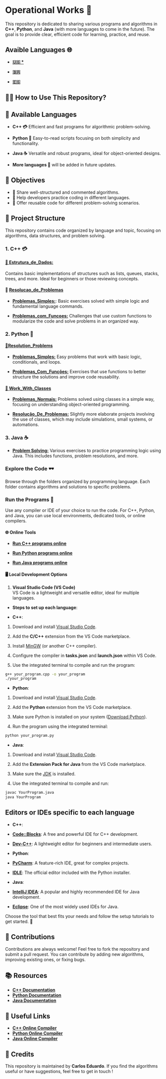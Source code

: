 # Operational Works 🚀

This repository is dedicated to sharing various programs and algorithms in **C++**, **Python**, and **Java** (with more languages to come in the future). The goal is to provide clear, efficient code for learning, practice, and reuse.

## Avaible Languages 🌐

- **[🇺🇸 *](https://github.com/Karlos-Eduardo-Mrqs/Operational_Works/blob/main/README.md)**

- **[🇧🇷](https://github.com/Karlos-Eduardo-Mrqs/Operational_Works/blob/main/readmes/main_readme/README-BR.md)**

- **[🇪🇸](https://github.com/Karlos-Eduardo-Mrqs/Operational_Works/blob/main/readmes/main_readme/README-ES.md)**

## 🧑‍💻 How to Use This Repository?

## 🚀 Available Languages

- **C++ 💳** Efficient and fast programs for algorithmic problem-solving.

- **Python 🐍** Easy-to-read scripts focusing on both simplicity and functionality.

- **Java ☕** Versatile and robust programs, ideal for object-oriented designs.

- **More languages 🚀** will be added in future updates.

## 🎯 Objectives

- 📱 Share well-structured and commented algorithms.
- 💁 Help developers practice coding in different languages.
- 🤺 Offer reusable code for different problem-solving scenarios.

## 📂 Project Structure  

This repository contains code organized by language and topic, focusing on algorithms, data structures, and problem solving.

### 1. C++ 💳

#### [📁 **Estrutura_de_Dados:**](https://github.com/Karlos-Eduardo-Mrqs/Operational_Works/tree/main/Programming%20In%20C%2B%2B/estrutura_de_dados)  

Contains basic implementations of structures such as lists, queues, stacks, trees, and more. Ideal for beginners or those reviewing concepts.

#### 📁 [**Resolucao_de_Problemas**](https://github.com/Karlos-Eduardo-Mrqs/Operational_Works/tree/main/Programming%20In%20C%2B%2B/resolucao_de_problemas)  

- [**Problemas_Simples:**](https://github.com/Karlos-Eduardo-Mrqs/Operational_Works/tree/main/Programming%20In%20C%2B%2B/resolucao_de_problemas/problemas_simples): Basic exercises solved with simple logic and fundamental language commands.  

- [**Problemas_com_Funcoes:**](https://github.com/Karlos-Eduardo-Mrqs/Operational_Works/tree/main/Programming%20In%20C%2B%2B/resolucao_de_problemas/problemas_com_funcoes) Challenges that use custom functions to modularize the code and solve problems in an organized way.

### 2. Python 🐍

#### [📁**Resolution_Problems**](https://github.com/Karlos-Eduardo-Mrqs/Operational_Works/tree/main/Programming%20In%20Python/resolution_problems)  

- [**Problemas_Simples:**](https://github.com/Karlos-Eduardo-Mrqs/Operational_Works/tree/main/Programming%20In%20Python/resolution_problems/simple_problems) Easy problems that work with basic logic, conditionals, and loops.  

- [**Problemas_Com_Funções:**](https://github.com/Karlos-Eduardo-Mrqs/Operational_Works/tree/main/Programming%20In%20Python/resolution_problems/functions_problems) Exercises that use functions to better structure the solutions and improve code reusability.

#### [📁 **Work_With_Classes**](https://github.com/Karlos-Eduardo-Mrqs/Operational_Works/tree/main/Programming%20In%20Python/works_with_classes)  

- [**Problemas_Normais:**](https://github.com/Karlos-Eduardo-Mrqs/Operational_Works/tree/main/Programming%20In%20Python/works_with_classes/normal_problems) Problems solved using classes in a simple way, focusing on understanding object-oriented programming.  

- [**Resolução_De_Problemas:**](https://github.com/Karlos-Eduardo-Mrqs/Operational_Works/tree/main/Programming%20In%20Python/works_with_classes/Projects_Resolutions) Slightly more elaborate projects involving the use of classes, which may include simulations, small systems, or automations.

### 3. Java ☕

- [**Problem Solving:**](https://github.com/Karlos-Eduardo-Mrqs/Operational_Works/tree/main/Programming%20In%20Java) Various exercises to practice programming logic using Java. This includes functions, problem resolutions, and more.

### Explore the Code 🕶️

Browse through the folders organized by programming language. Each folder contains algorithms and solutions to specific problems.

### Run the Programs 🏃

Use any compiler or IDE of your choice to run the code. For C++, Python, and Java, you can use local environments, dedicated tools, or online compilers.  

#### 🌐 Online Tools

- **[Run C++ programs online](https://www.programiz.com/cpp-programming/online-compiler/)**  

- **[Run Python programs online](https://www.programiz.com/python-programming/online-compiler/)**  

- **[Run Java programs online](https://www.programiz.com/java-programming/online-compiler/)**  

#### 🖥️ Local Development Options

1. **Visual Studio Code (VS Code)**  
   VS Code is a lightweight and versatile editor, ideal for multiple languages.  

- **Steps to set up each language**:  

- **C++**:  

1. Download and install [Visual Studio Code](https://code.visualstudio.com/).  

2. Add the **C/C++** extension from the VS Code marketplace.  

3. Install [MinGW](https://sourceforge.net/projects/mingw/) (or another C++ compiler).  

4. Configure the compiler in **tasks.json** and **launch.json** within VS Code.  

5. Use the integrated terminal to compile and run the program:  

```bash
g++ your_program.cpp -o your_program
./your_program
```

- **Python**:  

1. Download and install [Visual Studio Code](https://code.visualstudio.com/).  

2. Add the **Python** extension from the VS Code marketplace.  

3. Make sure Python is installed on your system ([Download Python](https://www.python.org/downloads/)).  

4. Run the program using the integrated terminal:  

```bash
python your_program.py
```

- **Java**:  

1. Download and install [Visual Studio Code](https://code.visualstudio.com/).  

2. Add the **Extension Pack for Java** from the VS Code marketplace.  

3. Make sure the [JDK](https://www.oracle.com/java/technologies/javase-downloads.html) is installed.  

4. Use the integrated terminal to compile and run:  

```bash
javac YourProgram.java
java YourProgram
```

## Editors or IDEs specific to each language  

- **C++**:  

- **[Code::Blocks](https://www.codeblocks.org/)**: A free and powerful IDE for C++ development.  

- **[Dev-C++](https://sourceforge.net/projects/orwelldevcpp/)**: A lightweight editor for beginners and intermediate users.  

- **Python**:  

- **[PyCharm](https://www.jetbrains.com/pycharm/)**: A feature-rich IDE, great for complex projects.  

- **[IDLE](https://docs.python.org/3/library/idle.html)**: The official editor included with the Python installer.  

- **Java**:  

- **[IntelliJ IDEA](https://www.jetbrains.com/idea/)**: A popular and highly recommended IDE for Java development.  

- **[Eclipse](https://www.eclipse.org/)**: One of the most widely used IDEs for Java.

Choose the tool that best fits your needs and follow the setup tutorials to get started. 🚀

## 👥 Contributions

Contributions are always welcome! Feel free to fork the repository and submit a pull request. You can contribute by adding new algorithms, improving existing ones, or fixing bugs.

## 📚 Resources

- **[C++ Documentation](https://en.cppreference.com/w/)**  
- **[Python Documentation](https://docs.python.org/3/)**  
- **[Java Documentation](https://docs.oracle.com/javase/)**  

## 🔗 Useful Links

- **[C++ Online Compiler](https://www.programiz.com/cpp-programming/online-compiler/)**  
- **[Python Online Compiler](https://www.programiz.com/python-programming/online-compiler/)**  
- **[Java Online Compiler](https://www.programiz.com/java-programming/online-compiler/)**  

## 🏅 Credits

This repository is maintained by **Carlos Eduardo**. If you find the algorithms useful or have suggestions, feel free to get in touch !
